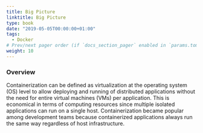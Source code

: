 ```yaml
---
title: Big Picture
linktitle: Big Picture
type: book
date: "2019-05-05T00:00:00+01:00"
tags:
  - Docker
# Prev/next pager order (if `docs_section_pager` enabled in `params.toml`)
weight: 10
---
```


### Overview

Containerization can be defined as virtualization at the operating system (OS) level to allow deploying and running of distributed applications without the need for entire virtual machines (VMs) per application. This is economical in terms of computing resources since multiple isolated applications can run on a single host. Containerization became popular among development teams because containerized applications always run the same way regardless of host infrastructure.
